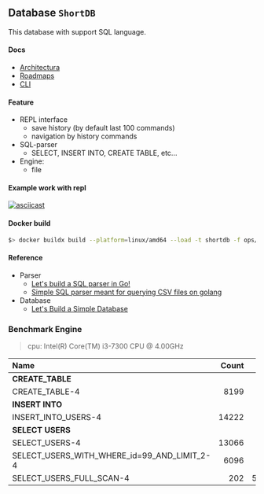 ## Database `ShortDB`

This database with support SQL language.

#### Docs

- [Architectura](https://miro.com/app/board/uXjVOaNZlsE=/?invite_link_id=250172061542)
- [Roadmaps](./ROADMAP.md)
- [CLI](./docs/dbctl.md)

#### Feature

- REPL interface
  - save history (by default last 100 commands)
  - navigation by history commands
- SQL-parser
  - SELECT, INSERT INTO, CREATE TABLE, etc...
- Engine:
  - file

#### Example work with repl

[![asciicast](https://asciinema.org/a/494334.svg)](https://asciinema.org/a/494334)

#### Docker build

```bash
$> docker buildx build --platform=linux/amd64 --load -t shortdb -f ops/dockerfile/shortdb.Dockerfile .
```

#### Reference

- Parser
  - [Let's build a SQL parser in Go!](https://marianogappa.github.io/software/2019/06/05/lets-build-a-sql-parser-in-go/)
  - [Simple SQL parser meant for querying CSV files on golang](https://github.com/marianogappa/sqlparser) 
- Database
  - [Let's Build a Simple Database](https://cstack.github.io/db_tutorial/)

### Benchmark Engine

> cpu: Intel(R) Core(TM) i3-7300 CPU @ 4.00GHz

| Name                                        | Count |   ns/op |
|:--------------------------------------------|------:|--------:|
| **CREATE_TABLE**                            |       |         |
| CREATE_TABLE-4                              |  8199 |  143758 |
| **INSERT INTO**                             |       |         |
| INSERT_INTO_USERS-4                         | 14222 |   83524 |
| **SELECT USERS**                            |       |         |
| SELECT_USERS-4                              | 13066 |   91571 |
| SELECT_USERS_WITH_WHERE_id=99_AND_LIMIT_2-4 |  6096 |  210703 |
| SELECT_USERS_FULL_SCAN-4                    |   202 | 5813380 |

